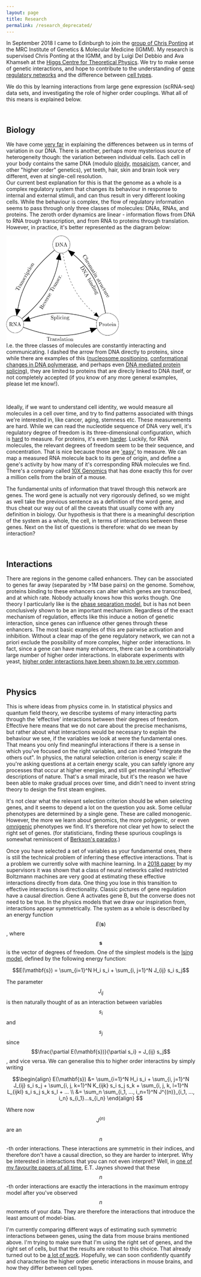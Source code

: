 ```yaml
---
layout: page
title: Research
permalink: /research_deprecated/
---
```


<p>In September 2018 I came to Edinburgh to join the <a href="https://www.ed.ac.uk/mrc-human-genetics-unit/research/ponting-group" target="_blank">group of Chris Ponting</a> at the MRC Institute of Genetics & Molecular Medicine (IGMM). My research is supervised Chris Ponting at the IGMM, and by Luigi Del Debbio and Ava Khamseh at the <a href="https://higgs.ph.ed.ac.uk" target="_blank">Higgs Centre for Theoretical Physics</a>. We try to make sense of genetic interactions, and hope to contribute to the understanding of <a href="https://en.wikipedia.org/wiki/Gene_regulatory_network" target="_blank">gene regulatory networks</a> and the difference between <a href="https://www.humancellatlas.org" target="_blank">cell types</a>.<br>

We do this by learning interactions from large gene expression (scRNA-seq) data sets, and investigating the role of higher order couplings. What all of this means is explained below.</p> <br>


<h2>Biology </h2>
<p>
	We have come <a href="https://www.ebi.ac.uk/gwas/" target="_blank">very far</a> in explaining the differences between us in terms of variation in our DNA. There is another, perhaps more mysterious source of heterogeneity though: the variation between individual cells. Each cell in your body contains the same DNA (modulo <a href="https://en.wikipedia.org/wiki/Ploidy" target="_blank">ploidy</a>, <a href="https://en.wikipedia.org/wiki/Mosaic_(genetics)" target="_blank">mosaicism</a>, cancer, and other "higher order" genetics), yet teeth, hair, skin and brain look very different, even at single-cell resolution. <br>
	Our current best explanation for this is that the genome as a whole is a complex regulatory system that changes its behaviour in response to internal and external stimuli, and can thus result in very different looking cells. While the behaviour is complex, the flow of regulatory information seems to pass through only three classes of molecules: DNAs, RNAs, and proteins. The zeroth order dynamics are linear - information flows from DNA to RNA trough transcription, and from RNA to proteins through translation. However, in practice, it's better represented as the diagram below:
	<section class="center">
		<img src="/assets/central_dogma.png" width="300">
	</section>
	I.e. the three classes of molecules are constantly interacting and communicating. I dashed the arrow from DNA directly to proteins, since while there are examples of this (<a href="https://www.ncbi.nlm.nih.gov/pmc/articles/PMC3740156/" target="_blank">nucleosome positioning</a>, <a href="https://en.wikipedia.org/wiki/DNA_polymerase#Function" target="_blank">conformational changes in DNA polymerase</a>, and perhaps even <a href="https://www.ncbi.nlm.nih.gov/pmc/articles/PMC5238726/" target="_blank">DNA mediated protein splicing</a>), they are limited to proteins that are direcly linked to DNA itself, or not completely accepted (if you know of any more general examples, please let me know!).
</p><br>

<p> Ideally, if we want to understand cell identity, we would measure all molecules in a cell over time, and try to find patterns associated with things we're interested in, like cancer, aging, stemness etc. These measurements are hard. While we can read the nucleotide sequence of DNA very well, it's regulatory degree of freedom is its three-dimensional configuration, which is <a href="https://en.wikipedia.org/wiki/Chromosome_conformation_capture" target="_blank">hard</a> to measure. For proteins, it's even <a href="https://en.wikibooks.org/wiki/Structural_Biochemistry/Proteins/X-ray_Crystallography" target="_blank">harder</a>. Luckily, for RNA molecules, the relevant degrees of freedom seem to be their sequence, and concentration. That is nice because those are <a href="https://en.wikipedia.org/wiki/RNA-Seq" target="_blank">'easy'</a> to measure.
We can map a measured RNA molecule back to its gene of origin, and define a gene's activity by how many of it's corresponding RNA molecules we find. 
There's a company called <a href="https://www.10xgenomics.com" target="_blank">10X Genomics</a> that has done exactly this for over a million cells from the brain of a mouse. <br>

The fundamental units of information that travel through this network are genes. The word gene is actually not very rigorously defined, so we might as well take the previous sentence as a definition of the word gene, and thus cheat our way out of all the caveats that usually come with any definition in biology. Our hypothesis is that there is a meaningful description of the system as a whole, the cell, in terms of interactions between these genes. Next on the list of questions is therefore: what do we mean by interaction? </p> <br>

<h2>Interactions</h2>
<p>There are regions in the genome called enhancers. They can be associated to genes far away (separated by >1M base pairs) on the genome. Somehow, proteins binding to these enhancers can alter which genes are transcribed, and at which rate. Nobody actually knows how this works though. One theory I particularly like is the <a href="https://www.sciencedirect.com/science/article/pii/S009286741730185X" target="_blank">phase separation model</a>, but is has not been conclusively shown to be an important mechanism. Regardless of the exact mechanism of regulation, effects like this induce a notion of genetic interaction, since genes can influence other genes through these enhancers. The most basic examples of this are pairwise activation and inhibition. Without a clear map of the gene regulatory network, we can not a priori exclude the possibility of more complex, higher order interactions. In fact, since a gene can have many enhancers, there can be a combinatorially large number of higher order interactions. In elaborate experiments with yeast, <a href="https://www.mendeley.com/catalogue/0bb93e22-4a57-3dc4-b52c-9d2970cb71ab/?utm_source=desktop&utm_medium=1.19.4&utm_campaign=open_catalog&userDocumentId=%7B7377d51b-b43f-47bd-b4b6-026d03e3c5f1%7D" target="_blank">higher order interactions have been shown to be very common</a>.
</p><br>



<h2>Physics</h2>
This is where ideas from physics come in. In statistical physics and quantum field theory, we describe systems of many interacting parts through the 'effective' interactions between their degrees of freedom. Effective here means that we do not care about the precise mechanisms, but rather about what interactions would be necessary to explain the behaviour we see, if the variables we look at were the fundamental ones. That means you only find meaningful interactions if there is a sense in which you've focused on the right variables, and can indeed "integrate the others out". In physics, the natural selection criterion is energy scale: if you're asking questions at a certain energy scale, you can safely ignore any processes that occur at higher energies, and still get meaningful 'effective' descriptions of nature. That's a small miracle, but it's the reason we have been able to make gradual proces over time, and didn't need to invent string theory to design the first steam engines.

It's not clear what the relevant selection criterion should be when selecting genes, and it seems to depend a lot on the question you ask. Some cellular phenotypes are determined by a single gene. These are called monogenic. However, the more we learn about genomics, the more polygenic, or even <a href="https://en.wikipedia.org/wiki/Omnigenic_model">omnigenic</a> phenotypes we find. It's therefore not clear yet how to select the right set of genes. (for statisticians, finding these spurious couplings is somewhat reminiscent of <a href="https://en.wikipedia.org/wiki/Berkson%27s_paradox" target="_blank">Berkson's paradox</a>.)

Once you have selected a set of variables as your fundamental ones, there is still the technical problem of inferring these effective interactions. That is a problem we currently solve with machine learning. In a <a href="https://arxiv.org/abs/1810.11503" target="_blank">2018 paper</a> by my supervisors it was shown that a class of neural networks called restricted Boltzmann machines are very good at estimating these effective interactions directly from data. One thing you lose in this transition to effective interactions is directionality. Classic pictures of gene regulation have a causal direction. Gene A activates gene B, but the converse does not need to be true. In the physics models that we draw our inspiration from, interactions appear symmetrically. The system as a whole is described by an energy function $$E(\mathbf{s})$$, where $$\mathbf{s}$$ is the vector of degrees of freedom. One of the simplest models is the <a href="https://en.wikipedia.org/wiki/Ising_model" target="_blank">Ising model</a>, defined by the following energy function:

$$E(\mathbf{s}) = \sum_{i=1}^N H_i s_i + \sum_{i, j=1}^N J_{ij} s_i s_j$$

The parameter $$J_{ij}$$ is then naturally thought of as an interaction between variables $$s_i$$ and $$s_j$$ since $$\frac{\partial E(\mathbf{s})}{\partial s_i} = J_{ij} s_j$$, and vice versa. We can generalise this to higher order interactins by simply writing

$$\begin{align}
	E(\mathbf{s}) &= \sum_{i=1}^N H_i s_i + \sum_{i, j=1}^N J_{ij} s_i s_j + \sum_{i, j, k=1}^N K_{ijk} s_i s_j s_k +  \sum_{i, j, k, l=1}^N L_{ijkl} s_i s_j s_k s_l + ... \\ 
	&= \sum_n \sum_{i_1, ..., i_n=1}^N J^{(n)}_{i_1, ..., i_n} s_{i_1}...s_{i_n} 
\end{align} $$

Where now $$J^{(n)}$$ are an $$n$$-th order interactions. These interactions are symmetric in their indices, and therefore don't have a causal direction, so they are harder to interpret. Why be interested in interactions that you can not even interpret? Well, in <a href="https://journals.aps.org/pr/abstract/10.1103/PhysRev.106.620" target="_blank">one of my favourite papers of all time</a>, E.T. Jaynes showed that these $$n$$-th order interactions are exactly the interactions in the maximum entropy model after you've observed $$n$$ moments of your data. They are therefore the interactions that introduce the least amount of model-bias. 

I'm currently comparing different ways of estimating such symmetric interactions between genes, using the data from mouse brains mentioned above. I'm trying to make sure that I'm using the right set of genes, and the right set of cells, but that the results are robust to this choice. That already turned out to be <a href="https://en.wikipedia.org/wiki/Hofstadter%27s_law" target="_blank">a lot of work</a>. Hopefully, we can soon confidently quantify and characterise the higher order genetic interactions in mouse brains, and how they differ between cell types. 



